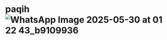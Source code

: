 # paqih![WhatsApp Image 2025-05-30 at 01 22 43_b9109936](https://github.com/user-attachments/assets/c60f12fa-d783-48be-8e7b-728204ea4fba)

